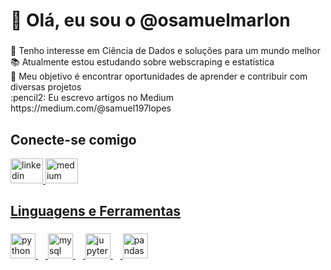 <h1 align="left">👋 Olá, eu sou o @osamuelmarlon</h1>

###

<p align="left">👀 Tenho interesse em Ciência de Dados e soluções para um mundo melhor
  <br>📚 Atualmente estou estudando sobre webscraping e estatística <br>🎯 Meu objetivo é encontrar oportunidades de aprender e contribuir com diversas projetos <br>:pencil2: Eu escrevo artigos no Medium https://medium.com/@samuel197lopes</p>

###
<h2 align="left">Conecte-se comigo</h2>
<div align="left">
  <a href="https://www.linkedin.com/in/samuel-marlon-lopes-costa/" target="blank"><img src="https://raw.githubusercontent.com/maurodesouza/profile-readme-generator/master/src/assets/icons/social/linkedin/default.svg" width="52" height="40" alt="linkedin logo"  />
  <a href="https://medium.com/@samuel197lopes" target="blank"><img src="https://raw.githubusercontent.com/maurodesouza/profile-readme-generator/master/src/assets/icons/social/medium/default.svg" width="52" height="40" alt="medium logo"  />
</div>


###


<h2 align="left">Linguagens e Ferramentas</h2>

###

<div align="left">
  <img src="https://cdn.jsdelivr.net/gh/devicons/devicon/icons/python/python-original.svg" height="40" alt="python logo"  />
  <img width="12" />
  <img src="https://cdn.jsdelivr.net/gh/devicons/devicon/icons/mysql/mysql-original.svg" height="40" alt="mysql logo"  />
  <img width="12" />
  <img src="https://cdn.jsdelivr.net/gh/devicons/devicon/icons/jupyter/jupyter-original.svg" height="40" alt="jupyter logo"  />
  <img width="12" />
  <img src="https://cdn.jsdelivr.net/gh/devicons/devicon/icons/pandas/pandas-original.svg" height="40" alt="pandas logo"  />
</div>

###


<!---
osamuelmarlon/osamuelmarlon is a ✨ special ✨ repository because its `README.md` (this file) appears on your GitHub profile.
You can click the Preview link to take a look at your changes.
--->
